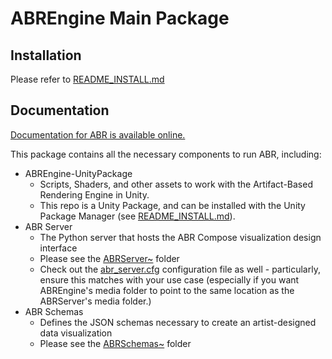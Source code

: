 # ABREngine Main Package

## Installation

Please refer to [README_INSTALL.md](./README_INSTALL.md)

## Documentation

[Documentation for ABR is available online.](https://ivlab.github.io/ABREngine-UnityPackage)



This package contains all the necessary components to run ABR, including:

- ABREngine-UnityPackage
    - Scripts, Shaders, and other assets to work with the Artifact-Based Rendering Engine in Unity.
    - This repo is a Unity Package, and can be installed with the Unity Package
    Manager (see [README_INSTALL.md](./README_INSTALL.md)).
- ABR Server
    - The Python server that hosts the ABR Compose visualization design interface
    - Please see the [ABRServer~](./ABRServer~) folder
    - Check out the [abr_server.cfg](./ABRServer~) configuration file as well -
    particularly, ensure this matches with your use case (especially if you want
    ABREngine's media folder to point to the same location as the ABRServer's
    media folder.)
- ABR Schemas
    - Defines the JSON schemas necessary to create an artist-designed data visualization
    - Please see the [ABRSchemas~](./ABRSchemas~) folder
